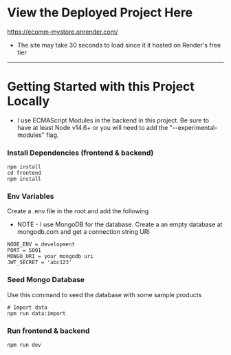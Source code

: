 # View the Deployed Project Here

https://ecomm-mystore.onrender.com/

- The site may take 30 seconds to load since it it hosted on Render's free tier

---

# Getting Started with this Project Locally

- I use ECMAScript Modules in the backend in this project. Be sure to have at least Node v14.6+ or you will need to add the "--experimental-modules" flag.

### Install Dependencies (frontend & backend)

```
npm install
cd frontend
npm install
```

### Env Variables

Create a .env file in the root and add the following

- NOTE - I use MongoDB for the database. Create a an empty database at mongodb.com and get a connection string URI

```
NODE_ENV = development
PORT = 5001
MONGO_URI = your mongodb uri
JWT_SECRET = 'abc123'
```

### Seed Mongo Database

Use this command to seed the database with some sample products

```
# Import data
npm run data:import
```

### Run frontend & backend

```
npm run dev
```
